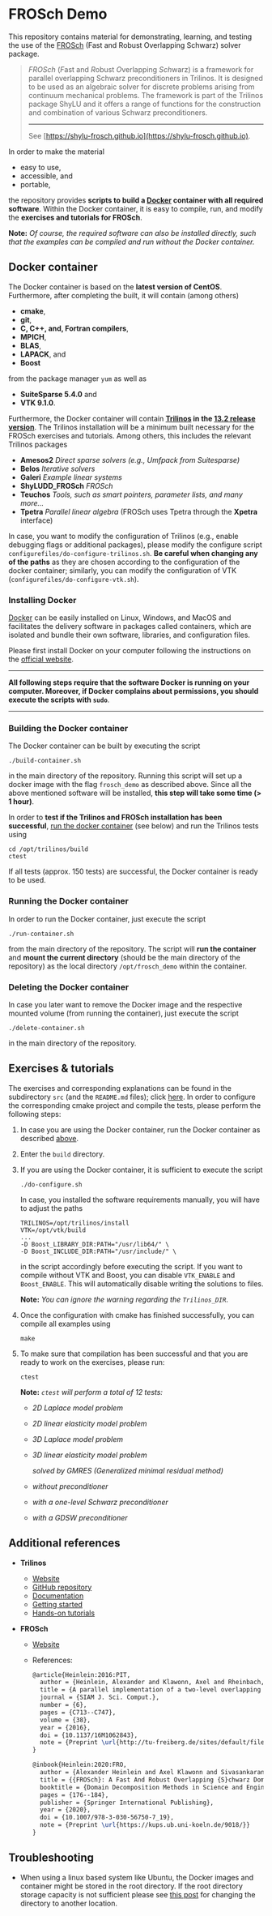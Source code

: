 # FROSch Demo

This repository contains material for demonstrating, learning, and testing the use of the [FROSch](https://shylu-frosch.github.io) (Fast and Robust Overlapping Schwarz) solver package.

> *FROSch* (*F*ast and *R*obust *O*verlapping *Sch*warz) is a framework for parallel overlapping Schwarz preconditioners in Trilinos. It is designed to be used as an algebraic solver for discrete problems arising from continuum mechanical problems. The framework is part of the Trilinos package ShyLU and it offers a range of functions for the construction and combination of various Schwarz preconditioners.
>
> ---
>
> See [https://shylu-frosch.github.io](https://shylu-frosch.github.io).

In order to make the material

+ easy to use,
+ accessible, and
+ portable,

the repository provides **scripts to build a [Docker](https://www.docker.com) container with all required software**. Within the Docker container, it is easy to compile, run, and modify the **exercises and tutorials for FROSch**.

**Note:** *Of course, the required software can also be installed directly, such that the examples can be compiled and run without the Docker container.*

## Docker container

The Docker container is based on the **latest version of CentOS**. Furthermore, after completing the built, it will contain (among others)

+ **cmake**,
+ **git**,
+ **C, C++, and, Fortran compilers**,
+ **MPICH**,
+ **BLAS**,
+ **LAPACK**, and
+ **Boost**

from the package manager `yum` as well as

+ **SuiteSparse 5.4.0** and
+ **VTK 9.1.0**.

Furthermore, the Docker container will contain **[Trilinos](https://github.com/trilinos/Trilinos/) in the [13.2 release version](https://github.com/trilinos/Trilinos/releases/tag/trilinos-release-13-2-0)**. The Trilinos installation will be a minimum built necessary for the FROSch exercises and tutorials. Among others, this includes the relevant Trilinos packages

+ **Amesos2** *Direct sparse solvers (e.g., Umfpack from Suitesparse)*
+ **Belos** *Iterative solvers*
+ **Galeri** *Example linear systems*
+ **ShyLUDD_FROSch** *FROSch*
+ **Teuchos** *Tools, such as smart pointers, parameter lists, and many more...*
+ **Tpetra** *Parallel linear algebra*
  (FROSch uses Tpetra through the **Xpetra** interface)

In case, you want to modify the configuration of Trilinos (e.g., enable debugging flags or additional packages), please modify the configure script `configurefiles/do-configure-trilinos.sh`. **Be careful when changing any of the paths** as they are chosen according to the configuration of the docker container; similarly, you can modify the configuration of VTK (`configurefiles/do-configure-vtk.sh`).

### Installing Docker

[Docker](https://www.docker.com) can be easily installed on Linux, Windows, and MacOS and facilitates the delivery software in packages called containers, which are isolated and bundle their own software, libraries, and configuration files.

Please first install Docker on your computer following the instructions on the [official website](https://www.docker.com/get-started).

---

**All following steps require that the software Docker is running on your computer. Moreover, if Docker complains about permissions, you should execute the scripts with `sudo`**.

---

### Building the Docker container

The Docker container can be built by executing the script

```shell
./build-container.sh
```

in the main directory of the repository. Running this script will set up a docker image with the flag `frosch_demo` as described above. Since all the above mentioned software will be installed, **this step will take some time (> 1 hour)**.

In order to **test if the Trilinos and FROSch installation has been successful**, [run the docker container](#running-the-docker-container) (see below) and run the Trilinos tests using

```shell
cd /opt/trilinos/build
ctest
```

If all tests (approx. 150 tests) are successful, the Docker container is ready to be used.

### Running the Docker container

In order to run the Docker container, just execute the script

```shell
./run-container.sh
```

from the main directory of the repository. The script will **run the container** and **mount the current directory** (should be the main directory of the repository) as the local directory `/opt/frosch_demo` within the container.

### Deleting the Docker container

In case you later want to remove the Docker image and the respective mounted volume (from running the container), just execute the script
```shell
./delete-container.sh
```

in the main directory of the repository.

## Exercises & tutorials

The exercises and corresponding explanations can be found in the subdirectory `src` (and the `README.md` files); click [here](https://github.com/searhein/frosch-demo/tree/main/src/). In order to configure the corresponding cmake project and compile the tests, please perform the following steps:


1. In case you are using the Docker container, run the Docker container as described [above](#running-the-docker-container).

2. Enter the `build` directory.

3. If you are using the Docker container, it is sufficient to execute the script
   ```shell
   ./do-configure.sh
   ```
   In case, you installed the software requirements manually, you will have to adjust the paths

   ```shell
   TRILINOS=/opt/trilinos/install
   VTK=/opt/vtk/build
   ...
   -D Boost_LIBRARY_DIR:PATH="/usr/lib64/" \
   -D Boost_INCLUDE_DIR:PATH="/usr/include/" \
   ```

   in the script accordingly before executing the script. If you want to compile without VTK and Boost, you can disable `VTK_ENABLE` and `Boost_ENABLE`. This will automatically disable writing the solutions to files.

   **Note:** *You can ignore the warning regarding the `Trilinos_DIR`*.

4. Once the configuration with cmake has finished successfully, you can compile all examples using

   ```shell
   make
   ```

5. To make sure that compilation has been successful and that you are ready to work on the exercises, please run:

   ```shell
   ctest
   ```

   **Note:** *`ctest` will perform a total of 12 tests:*
   + *2D Laplace model problem*
   + *2D linear elasticity model problem*
   + *3D Laplace model problem*
   + *3D linear elasticity model problem*
   
     *solved by GMRES (Generalized minimal residual method)*
   
   + *without preconditioner*
   + *with a one-level Schwarz preconditioner*
   + *with a GDSW preconditioner*

## Additional references

+ **Trilinos**

  + [Website](https://trilinos.github.io/index.html)
  + [GitHub repository](https://github.com/trilinos/Trilinos)
  + [Documentation](https://trilinos.github.io/documentation.html)
  + [Getting started](https://trilinos.github.io/getting_started.html)
  + [Hands-on tutorials](https://github.com/trilinos/Trilinos_tutorial/wiki/TrilinosHandsOnTutorial)

+ **FROSch**

  + [Website](https://shylu-frosch.github.io)

  + References:

    ```latex
    @article{Heinlein:2016:PIT,
      author = {Heinlein, Alexander and Klawonn, Axel and Rheinbach, Oliver},
      title = {A parallel implementation of a two-level overlapping {S}chwarz method with energy-minimizing coarse space based on {T}rilinos},
      journal = {SIAM J. Sci. Comput.},
      number = {6},
      pages = {C713--C747},
      volume = {38},
      year = {2016},
      doi = {10.1137/16M1062843},
      note = {Preprint \url{http://tu-freiberg.de/sites/default/files/media/fakultaet-fuer-mathematik-und-informatik-fakultaet-1-9277/prep/2016-04_fertig.pdf}}
    }
    
    @inbook{Heinlein:2020:FRO,
      author = {Alexander Heinlein and Axel Klawonn and Sivasankaran Rajamanickam and Oliver Rheinbach},
      title = {{FROSch}: A Fast And Robust Overlapping {S}chwarz Domain Decomposition Preconditioner Based on {X}petra in {T}rilinos},
      booktitle = {Domain Decomposition Methods in Science and Engineering XXV},
      pages = {176--184},
      publisher = {Springer International Publishing},
      year = {2020},
      doi = {10.1007/978-3-030-56750-7_19},
      note = {Preprint \url{https://kups.ub.uni-koeln.de/9018/}}
    }
    ```

## Troubleshooting

+ When using a linux based system like Ubuntu, the Docker images and container might be stored in the root directory. If the root directory storage capacity is not sufficient please see [this post](https://www.guguweb.com/2019/02/07/how-to-move-docker-data-directory-to-another-location-on-ubuntu/) for changing the directory to another location.
